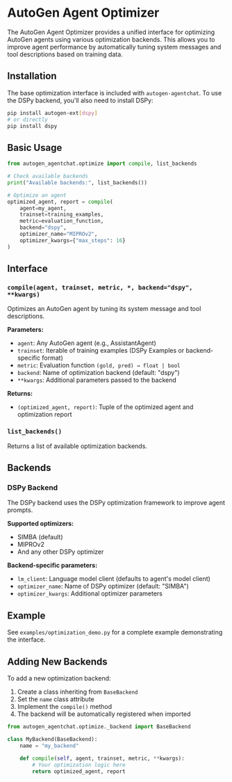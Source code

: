 # AutoGen Agent Optimizer

The AutoGen Agent Optimizer provides a unified interface for optimizing AutoGen agents using various optimization backends. This allows you to improve agent performance by automatically tuning system messages and tool descriptions based on training data.

## Installation

The base optimization interface is included with `autogen-agentchat`. To use the DSPy backend, you'll also need to install DSPy:

```bash
pip install autogen-ext[dspy]
# or directly
pip install dspy
```

## Basic Usage

```python
from autogen_agentchat.optimize import compile, list_backends

# Check available backends
print("Available backends:", list_backends())

# Optimize an agent
optimized_agent, report = compile(
    agent=my_agent,
    trainset=training_examples,
    metric=evaluation_function,
    backend="dspy",
    optimizer_name="MIPROv2",
    optimizer_kwargs={"max_steps": 16}
)
```

## Interface

### `compile(agent, trainset, metric, *, backend="dspy", **kwargs)`

Optimizes an AutoGen agent by tuning its system message and tool descriptions.

**Parameters:**
- `agent`: Any AutoGen agent (e.g., AssistantAgent)
- `trainset`: Iterable of training examples (DSPy Examples or backend-specific format)
- `metric`: Evaluation function `(gold, pred) → float | bool`
- `backend`: Name of optimization backend (default: "dspy")
- `**kwargs`: Additional parameters passed to the backend

**Returns:**
- `(optimized_agent, report)`: Tuple of the optimized agent and optimization report

### `list_backends()`

Returns a list of available optimization backends.

## Backends

### DSPy Backend

The DSPy backend uses the DSPy optimization framework to improve agent prompts.

**Supported optimizers:**
- SIMBA (default)
- MIPROv2
- And any other DSPy optimizer

**Backend-specific parameters:**
- `lm_client`: Language model client (defaults to agent's model client)
- `optimizer_name`: Name of DSPy optimizer (default: "SIMBA")
- `optimizer_kwargs`: Additional optimizer parameters

## Example

See `examples/optimization_demo.py` for a complete example demonstrating the interface.

## Adding New Backends

To add a new optimization backend:

1. Create a class inheriting from `BaseBackend`
2. Set the `name` class attribute  
3. Implement the `compile()` method
4. The backend will be automatically registered when imported

```python
from autogen_agentchat.optimize._backend import BaseBackend

class MyBackend(BaseBackend):
    name = "my_backend"
    
    def compile(self, agent, trainset, metric, **kwargs):
        # Your optimization logic here
        return optimized_agent, report
```